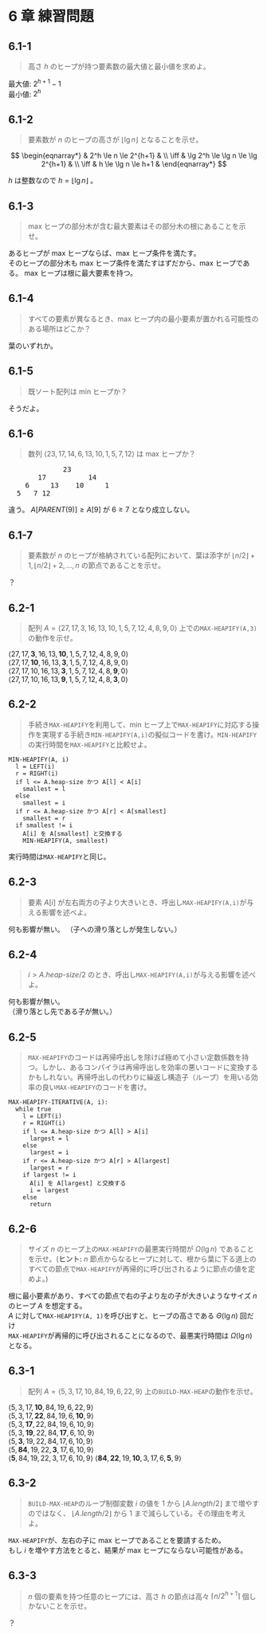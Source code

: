# 6 章 練習問題

## 6.1-1

> 高さ $h$ のヒープが持つ要素数の最大値と最小値を求めよ。

最大値: $2^{h+1}-1$  
最小値: $2^h$

## 6.1-2

> 要素数が $n$ のヒープの高さが $\lfloor \lg n \rfloor$ となることを示せ。

$$
  \begin{eqnarray*}
         & 2^h \le n \le 2^{h+1} & \\
    \iff & \lg 2^h \le \lg n \le \lg 2^{h+1} & \\
    \iff & h \le \lg n \le h+1 &
  \end{eqnarray*}
$$

$h$ は整数なので $h = \lfloor \lg n \rfloor$ 。

## 6.1-3

> max ヒープの部分木が含む最大要素はその部分木の根にあることを示せ。

あるヒープが max ヒープならば、max ヒープ条件を満たす。  
そのヒープの部分木も max ヒープ条件を満たすはずだから、max ヒープである。
max ヒープは根に最大要素を持つ。

## 6.1-4

> すべての要素が異なるとき、max ヒープ内の最小要素が置かれる可能性のある場所はどこか？

葉のいずれか。

## 6.1-5

> 既ソート配列は min ヒープか？

そうだよ。

## 6.1-6

> 数列 $\langle 23,17,14,6,13,10,1,5,7,12 \rangle$ は max ヒープか？

<pre>
             23
       17          14
    6     13    10     1
  5   7 12
</pre>

違う。 $A[PARENT(9)] \ge A[9]$ が $6 \ge 7$ となり成立しない。

## 6.1-7

> 要素数が $n$ のヒープが格納されている配列において、葉は添字が $\lfloor n/2 \rfloor + 1, \lfloor n/2 \rfloor + 2, \ldots,n$ の節点であることを示せ。

？

## 6.2-1

> 配列 $A = \langle 27,17,3,16,13,10,1,5,7,12,4,8,9,0 \rangle$ 上での`MAX-HEAPIFY(A,3)`の動作を示せ。

$\langle 27,17,\textbf{3},16,13,\textbf{10},1,5,7,12,4,8,9,0 \rangle$  
$\langle 27,17,\textbf{10},16,13,\textbf{3},1,5,7,12,4,8,9,0 \rangle$  
$\langle 27,17,10,16,13,\textbf{3},1,5,7,12,4,8,\textbf{9},0 \rangle$  
$\langle 27,17,10,16,13,\textbf{9},1,5,7,12,4,8,\textbf{3},0 \rangle$

## 6.2-2

> 手続き`MAX-HEAPIFY`を利用して、min ヒープ上で`MAX-HEAPIFY`に対応する操作を実現する手続き`MIN-HEAPIFY(A,i)`の擬似コードを書け。`MIN-HEAPIFY`の実行時間を`MAX-HEAPIFY`と比較せよ。

```pseudo
MIN-HEAPIFY(A, i)
  l = LEFT(i)
  r = RIGHT(i)
  if l <= A.heap-size かつ A[l] < A[i]
    smallest = l
  else
    smallest = i
  if r <= A.heap-size かつ A[r] < A[smallest]
    smallest = r
  if smallest != i
    A[i] を A[smallest] と交換する
    MIN-HEAPIFY(A, smallest)
```

実行時間は`MAX-HEAPIFY`と同じ。

## 6.2-3

> 要素 $A[i]$ が左右両方の子より大きいとき、呼出し`MAX-HEAPIFY(A,i)`が与える影響を述べよ。

何も影響が無い。
（子への滑り落としが発生しない。）

## 6.2-4

> $i > A.\textit{heap-size}/2$ のとき、呼出し`MAX-HEAPIFY(A,i)`が与える影響を述べよ。

何も影響が無い。  
（滑り落とし先である子が無い。）

## 6.2-5

> `MAX-HEAPIFY`のコードは再帰呼出しを除けば極めて小さい定数係数を持つ。しかし、あるコンパイラは再帰呼出しを効率の悪いコードに変換するかもしれない。再帰呼出しの代わりに繰返し構造子（ループ）を用いる効率の良い`MAX-HEAPIFY`のコードを書け。

```pseudo
MAX-HEAPIFY-ITERATIVE(A, i):
  while true
    l = LEFT(i)
    r = RIGHT(i)
    if l <= A.heap-size かつ A[l] > A[i]
      largest = l
    else
      largest = i
    if r <= A.heap-size かつ A[r] > A[largest]
      largest = r
    if largest != i
      A[i] を A[largest] と交換する
      i = largest
    else
      return
```

## 6.2-6

> サイズ $n$ のヒープ上の`MAX-HEAPIFY`の最悪実行時間が $\Omega(\lg n)$ であることを示せ。(**ヒント:** $n$ 節点からなるヒープに対して、根から葉に下る道上のすべての節点で`MAX-HEAPIFY`が再帰的に呼び出されるように節点の値を定めよ。)

根に最小要素があり、すべての節点で右の子より左の子が大きいようなサイズ $n$ のヒープ $A$ を想定する。  
$A$ に対して`MAX-HEAPIFY(A, 1)`を呼び出すと、ヒープの高さである $\Theta(\lg n)$ 回だけ  
`MAX-HEAPIFY`が再帰的に呼び出されることになるので、最悪実行時間は $\Omega(\lg n)$ となる。

## 6.3-1

> 配列 $A = \langle 5,3,17,10,84,19,6,22,9 \rangle$ 上の`BUILD-MAX-HEAP`の動作を示せ。

$\langle 5,3,17,\textbf{10},84,19,6,22,9 \rangle$  
$\langle 5,3,17,\textbf{22},84,19,6,\textbf{10},9 \rangle$  
$\langle 5,3,\textbf{17},22,84,19,6,10,9 \rangle$  
$\langle 5,3,\textbf{19},22,84,\textbf{17},6,10,9 \rangle$  
$\langle 5,\textbf{3},19,22,84,17,6,10,9 \rangle$  
$\langle 5,\textbf{84},19,22,\textbf{3},17,6,10,9 \rangle$  
$\langle \textbf{5},84,19,22,3,17,6,10,9 \rangle$
$\langle \textbf{84},\textbf{22},19,\textbf{10},3,17,6,\textbf{5},9 \rangle$

## 6.3-2

> `BUILD-MAX-HEAP`のループ制御変数 $i$ の値を $1$ から $\lfloor A.length/2 \rfloor$ まで増やすのではなく、 $\lfloor A.length/2 \rfloor$ から $1$ まで減らしている。その理由を考えよ。

`MAX-HEAPIFY`が、左右の子に max ヒープであることを要請するため。  
もし $i$ を増やす方法をとると、結果が max ヒープにならない可能性がある。

## 6.3-3

> $n$ 個の要素を持つ任意のヒープには、高さ $h$ の節点は高々 $\lceil n/2^{h+1} \rceil$ 個しかないことを示せ。

？
